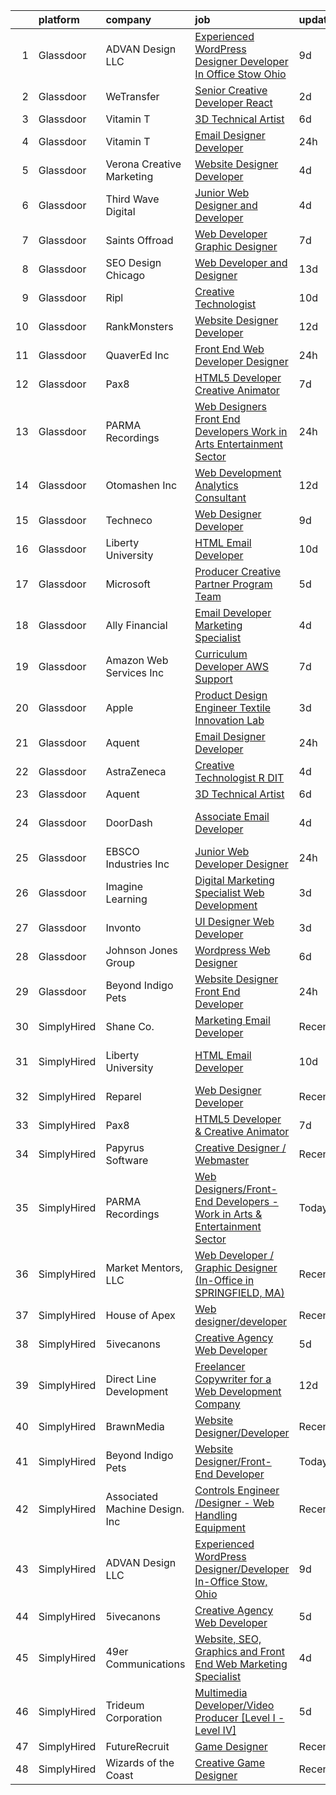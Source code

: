 

|    | platform    | company                        | job                                                                                                                                                                                                                                                                                                                                                                                                                                                                                                                                                                                                                                                                                                                                                                                                                                                                                                                                                                                                                                                                                                                                                                                                                                                                                                                                                                                  | update_time   | location                  |
|---:|:------------|:-------------------------------|:-------------------------------------------------------------------------------------------------------------------------------------------------------------------------------------------------------------------------------------------------------------------------------------------------------------------------------------------------------------------------------------------------------------------------------------------------------------------------------------------------------------------------------------------------------------------------------------------------------------------------------------------------------------------------------------------------------------------------------------------------------------------------------------------------------------------------------------------------------------------------------------------------------------------------------------------------------------------------------------------------------------------------------------------------------------------------------------------------------------------------------------------------------------------------------------------------------------------------------------------------------------------------------------------------------------------------------------------------------------------------------------|:--------------|:--------------------------|
|  1 | Glassdoor   | ADVAN Design LLC               | [Experienced WordPress Designer Developer In Office Stow  Ohio](https://www.glassdoor.com/partner/jobListing.htm?pos=102&ao=1110586&s=58&guid=0000018160f7a7c6b13a02bc88e65a73&src=GD_JOB_AD&t=SR&vt=w&ea=1&cs=1_7a7377b2&cb=1655189252376&jobListingId=1007917643696&cpc=2BDE7E11BD1C9BDE&jrtk=3-0-1g5gff9vfjijg801-1g5gff9vur04m800-5ff23c5acf5c8d17--6NYlbfkN0D55hMz5WA8YX_dLayiPM-06ubVX86EvwRRl9IlyL2IOxUk6jvVi89EQpwJ_IRxxURGsp9L37NUwP3BB_cr5DGNmbSMs30THpfvwIpJVeBv_FyqtVXeZwvKyxs3MdHXAHPWOEjf3eO_aNgc7nNZ0Tckfv22IIh7me0jK0kDgsfbccu7SAmZy5O5qsyds6vwCr6rdXt9ZyvbABI-Eyn_6mLi1isPSrERZm-pk_4gLHEKtYyjrZRTP3tkMVRQE2uZmhxFULpbe0P7jwNTrzDl2qU7OR6t0wThOfTGzSSjclcfMk5QmGEkVex1uX8iMJnbwS0MM43Nzyj1a4ChCU7vfWTaBbjQTtobo5jvF60ANU9FBsE_vodnT9lKtVaRWMk3QVKRcDW0UtIwJl0w9af1EnnhZNB3mRB0XwLz0pmLUndd9fzqeEfCkPPXp7jxZEaRIBBJoE4QwMVSNlncFVT7mGAi6UEtpv0GAn1o-NnENVPQOrA1gnjln3Fw92gpa-V4tmVdgA5QlWuzfvOlyv3Wkme6gjZh4YQDQIqJnGFUsjSw5shzS51JpAUx)                                                                                                                                                                                                                                                                                                                                                                                                                             | 9d            | Stow, OH                  |
|  2 | Glassdoor   | WeTransfer                     | [Senior Creative Developer   React](https://www.glassdoor.com/partner/jobListing.htm?pos=122&ao=1136043&s=58&guid=0000018160f7a7c6b13a02bc88e65a73&src=GD_JOB_AD&t=SR&vt=w&cs=1_1757423c&cb=1655189252379&jobListingId=1007932996123&jrtk=3-0-1g5gff9vfjijg801-1g5gff9vur04m800-dfe1bee0c074c5cb-)                                                                                                                                                                                                                                                                                                                                                                                                                                                                                                                                                                                                                                                                                                                                                                                                                                                                                                                                                                                                                                                                                   | 2d            | New York, NY              |
|  3 | Glassdoor   | Vitamin T                      | [3D Technical Artist](https://www.glassdoor.com/partner/jobListing.htm?pos=114&ao=1110586&s=58&guid=0000018160f7a7c6b13a02bc88e65a73&src=GD_JOB_AD&t=SR&vt=w&cs=1_42d62734&cb=1655189252378&jobListingId=1007924250804&cpc=A65DF3A704A48F9B&jrtk=3-0-1g5gff9vfjijg801-1g5gff9vur04m800-b676246afe9ffab5--6NYlbfkN0DMrcEu7yrtATojKJA7cEzGQ3FdRGWLh0CZQInL4ECGI6k5tN82kdM0OKoro5eXmjqrlAnDtckO5oeRnp0WuwL4LRISKzB96TROHOn88Gkm_ZjVTDxR6yvKi-wTEpxbYoH4Q9Epgd_JwKUcv74onN9sPbFCnxTAPOYzeQVeoWsKFMugOlcl2dXo9jGfxXX1PyJGLWf3BHZMmaibsHIRzDzYVgy4f1A3gJHIwG31P0eeQzIFiWM_HmJEXNyDvw7SywEJsV7WlLsBkXQrtUaLeq_nezEX1DkQ-Luo1AsE5Tgx1Thb4K0-UpCaynw76jjDJ6up41AQGpXSeKNeNxpscdFZ7d0YQnAxlbEPfrOZH0A8reYxtQBfuBzfILQ5YW38ruLuo-4Zi6GgLM1ATYCy3tt9ljhF7eVnooyUcL7b1v4YggC8B_A6e7BctA4rGp6_JShIf5hRIEZJvkdEfjNoYB2AFh0AVS_olvM%3D)                                                                                                                                                                                                                                                                                                                                                                                                                                                                                                                                                              | 6d            | Remote                    |
|  4 | Glassdoor   | Vitamin T                      | [Email Designer   Developer](https://www.glassdoor.com/partner/jobListing.htm?pos=117&ao=1110586&s=58&guid=0000018160f7a7c6b13a02bc88e65a73&src=GD_JOB_AD&t=SR&vt=w&cs=1_b84f2727&cb=1655189252378&jobListingId=1007936148116&cpc=9908D8D4413DBB8A&jrtk=3-0-1g5gff9vfjijg801-1g5gff9vur04m800-5a328d8f1e158d91--6NYlbfkN0DMrcEu7yrtATojKJA7cEzGQ3FdRGWLh0CZQInL4ECGI6k5tN82kdM0cJmh4vC7Ggh5lKGabrJlTlqfQgBZ6Uu6KKE4hG2Ywy-_Zyar3SKWT-EkuZb_TBS9CBFME91dO6HK4mV2A0hxH8mmYjYDRx-XXfRAQPVa0wNsNvrIrSZXuH3SgnaTs4F9yn_jMI7W2IbzI6EW4fPYyTpS-tRHaLy8qLRl8u2khmmQeXnU7FJhlCM98-zkL8hj1CBvdsjmVqk7CrGKtxSCAZOOs4e9wBiOGkTKJIQJgmB4SJcG5H3mOMosHxVVICFJwelqVMn61i__920e4VPSN8RDJU4lrUbZMHscONuIZg0jGzcI1nuZ8TM0lmbp-uvEaO0662-XNONHtQwLVrolTl6667m52PrnLsx6wcH4qBDwSlBDz7zn8Py-RIqP3aJRJeQYAcmpeFnyH8un8iuAgb-Nehs0GvVS)                                                                                                                                                                                                                                                                                                                                                                                                                                                                                                                                                                     | 24h           | Richmond Hill, NY         |
|  5 | Glassdoor   | Verona Creative Marketing      | [Website Designer Developer](https://www.glassdoor.com/partner/jobListing.htm?pos=123&ao=1136043&s=58&guid=0000018160f7a7c6b13a02bc88e65a73&src=GD_JOB_AD&t=SR&vt=w&ea=1&cs=1_26d97b22&cb=1655189252379&jobListingId=1007929630622&jrtk=3-0-1g5gff9vfjijg801-1g5gff9vur04m800-7627670389c97643-)                                                                                                                                                                                                                                                                                                                                                                                                                                                                                                                                                                                                                                                                                                                                                                                                                                                                                                                                                                                                                                                                                     | 4d            | Remote                    |
|  6 | Glassdoor   | Third Wave Digital             | [Junior Web Designer and Developer](https://www.glassdoor.com/partner/jobListing.htm?pos=119&ao=1136043&s=58&guid=0000018160f7a7c6b13a02bc88e65a73&src=GD_JOB_AD&t=SR&vt=w&cs=1_dcd34e03&cb=1655189252378&jobListingId=1007930419471&jrtk=3-0-1g5gff9vfjijg801-1g5gff9vur04m800-c8a9a5f532d509ba-)                                                                                                                                                                                                                                                                                                                                                                                                                                                                                                                                                                                                                                                                                                                                                                                                                                                                                                                                                                                                                                                                                   | 4d            | Macon, GA                 |
|  7 | Glassdoor   | Saints Offroad                 | [Web Developer Graphic Designer](https://www.glassdoor.com/partner/jobListing.htm?pos=107&ao=1110586&s=58&guid=0000018160f7a7c6b13a02bc88e65a73&src=GD_JOB_AD&t=SR&vt=w&ea=1&cs=1_facab780&cb=1655189252377&jobListingId=1007921596240&cpc=BC94DADD91C18169&jrtk=3-0-1g5gff9vfjijg801-1g5gff9vur04m800-a9362e90bfd08618--6NYlbfkN0D4nuovUOU2dPryPr7-xanE7ZFWASvaSyNm3BqXIbrO0rpDsXgNTBKZrqn3k_yg8wD1nIKStaLf25xej0NSnVYxUFBNuDOJm41IUixLvY4z1wMRGBz5tMhfduU8J63ITegGk4S_TCv2MEhLLnPQZ_uNv1So24vR5aH5fpKXRleMXLPjw-G3Jt6j8uO_ba0BlynL7VgI6b-zpf5qr5vqy8axrJ3ptzQpJxaauacwiDqCo8exq-sbCIaDh2hzFxfQ5ux4DBtwtG9-bOJINccEeQFpwJ0GtW2Jy4tAdurCdVFF-rGPF_pAqAPnMoMLIOU8CAv0ogLBEKFCDkL2fORA3BCl-XVy81ZzOI97DLaRjdaE1gWq_xF_j__eiadYkGYxw1vtNbNMdUVZIzWPMKHjqJ0AsNAV_0RTzqy8JUMf0LmGDJFgNk9wQ6b0cCULldITveUN1c9rY_y0Sygv4NSfQo_biBn2jGPEfQMzk5vaQiQnM_OkAiIXrpuR4lAGBosQnWKvVXZVL_gZTjM7RcqplCSa)                                                                                                                                                                                                                                                                                                                                                                                                                                                                                            | 7d            | Glendora, CA              |
|  8 | Glassdoor   | SEO Design Chicago             | [Web Developer and Designer](https://www.glassdoor.com/partner/jobListing.htm?pos=126&ao=1136043&s=58&guid=0000018160f7a7c6b13a02bc88e65a73&src=GD_JOB_AD&t=SR&vt=w&ea=1&cs=1_f49bd4c5&cb=1655189252379&jobListingId=1007905745551&jrtk=3-0-1g5gff9vfjijg801-1g5gff9vur04m800-edb5c12235ecbca6-)                                                                                                                                                                                                                                                                                                                                                                                                                                                                                                                                                                                                                                                                                                                                                                                                                                                                                                                                                                                                                                                                                     | 13d           | Remote                    |
|  9 | Glassdoor   | Ripl                           | [Creative Technologist](https://www.glassdoor.com/partner/jobListing.htm?pos=103&ao=1110586&s=58&guid=0000018160f7a7c6b13a02bc88e65a73&src=GD_JOB_AD&t=SR&vt=w&ea=1&cs=1_e5bd7f64&cb=1655189252376&jobListingId=1007916173793&cpc=678FF63AF7ACCB7E&jrtk=3-0-1g5gff9vfjijg801-1g5gff9vur04m800-43143f6d6c75be44--6NYlbfkN0C1hbfb0kNfjEz9wPHc97tRjY8tE8O6gicCPMDAwXENoGf_20ZGcoJyBqdNZAfAga3Soipd2Yx2tgiOLh78JiaK5aSuD5MPK6pJpBHjP6Q_uGYKvm3hKeDvUry0qkOUlJX8x7Y1EMKgnaQ3wrywLLYDhTaDh4T_Y11RX5IiSVsHO119b_HKmS3vvB3wNAQvLUcQwMnj97eEGBbrNrB99BjsYIX3S53Ez14pZXcioZwf3vwdX5dZtfqcXlXZqZI_uYyp-MjWqaK8qnY9nxCHigzp7ISpsihzeifKjT-ThgsjnH84hZTUly36XX0G7bivuNxIMNf1MuQdYZNC9HOI-BRONwf7wSGGiSDWYacjA87SUjeWHcp_IHSICVmwLU6FyFMpU8BRZqrRZOAO1OEYAWtkqOSxybdJG3CmfzHaph4-iyvW-ynetsnNqGK4UMgK-7TDotax9W5CeLdXDuIB7l0QXvZgQ0Qkn45K-0qAuBqK4w5OeZKRhvfrM3pYZlsjW2je-ZjkF12uTQ%3D%3D)                                                                                                                                                                                                                                                                                                                                                                                                                                                                                                         | 10d           | Snohomish, WA             |
| 10 | Glassdoor   | RankMonsters                   | [Website Designer Developer](https://www.glassdoor.com/partner/jobListing.htm?pos=124&ao=1136043&s=58&guid=0000018160f7a7c6b13a02bc88e65a73&src=GD_JOB_AD&t=SR&vt=w&ea=1&cs=1_03ccfea3&cb=1655189252379&jobListingId=1007910337383&jrtk=3-0-1g5gff9vfjijg801-1g5gff9vur04m800-674257233b906c81-)                                                                                                                                                                                                                                                                                                                                                                                                                                                                                                                                                                                                                                                                                                                                                                                                                                                                                                                                                                                                                                                                                     | 12d           | Oklahoma City, OK         |
| 11 | Glassdoor   | QuaverEd  Inc                  | [Front End Web Developer Designer](https://www.glassdoor.com/partner/jobListing.htm?pos=101&ao=1110586&s=58&guid=0000018160f7a7c6b13a02bc88e65a73&src=GD_JOB_AD&t=SR&vt=w&ea=1&cs=1_b153cf33&cb=1655189252376&jobListingId=1007936252108&cpc=0EF3FADC52EC4A72&jrtk=3-0-1g5gff9vfjijg801-1g5gff9vur04m800-bb1f9902c558ed78--6NYlbfkN0AtlW_omU2Xx3W-19HQ_drmTKCWebiHnmA5lS5PDL5G8ZkX8NO2bnXzrIEjws-3SAO1KWXH3BpdhpX083viPqEx0phXZ4hwIqErzoT-ah9_vcXqsaSSNPWomIuJGZW-MwLjEUGu3s5lP27ide6b_6Pl7soJKxhakzR3r5RJjUFGIHxGx7QyI-0sUNWoNTRhOoyG2y1jzkIvAn0FlsE5x-cMhFeu_izwlmDuKbYQmmPhTsXxgYP3XHC2zhuG7JABoWUBhSdmWXsaIIEeXUVqXmgGpsNrQnu8HSTYiOYlPGNS4p86SeVdqK8ncga09NyD5YdGNv-hCsvjbunUi4Ea7b--E12VGsk00AFhrk_8cWRsoHgtrrm1zEwbkCuVqXHgPBhpFWjlzmG-IL_GVXJYVEW7Ayotc9kQ6yWiDL4wiUnIclgnRtdDU58G0sBxGjJqS5uhHYvjLoluJAaZnBzc79v7oGdTHG-F1lEuuV2WFl6ONku43vN7DEs9XC891WzzbD3eGJnEy5eo1w%3D%3D)                                                                                                                                                                                                                                                                                                                                                                                                                                                                                              | 24h           | Nashville, TN             |
| 12 | Glassdoor   | Pax8                           | [HTML5 Developer   Creative Animator](https://www.glassdoor.com/partner/jobListing.htm?pos=120&ao=1136043&s=58&guid=0000018160f7a7c6b13a02bc88e65a73&src=GD_JOB_AD&t=SR&vt=w&ea=1&cs=1_fca28965&cb=1655189252379&jobListingId=1007921790278&jrtk=3-0-1g5gff9vfjijg801-1g5gff9vur04m800-94e32ab3bd5f2716-)                                                                                                                                                                                                                                                                                                                                                                                                                                                                                                                                                                                                                                                                                                                                                                                                                                                                                                                                                                                                                                                                            | 7d            | Denver, CO                |
| 13 | Glassdoor   | PARMA Recordings               | [Web Designers Front End Developers   Work in Arts   Entertainment Sector](https://www.glassdoor.com/partner/jobListing.htm?pos=121&ao=1136043&s=58&guid=0000018160f7a7c6b13a02bc88e65a73&src=GD_JOB_AD&t=SR&vt=w&ea=1&cs=1_d09ab926&cb=1655189252379&jobListingId=1007936127371&jrtk=3-0-1g5gff9vfjijg801-1g5gff9vur04m800-e9a97b03e154af19-)                                                                                                                                                                                                                                                                                                                                                                                                                                                                                                                                                                                                                                                                                                                                                                                                                                                                                                                                                                                                                                       | 24h           | Remote                    |
| 14 | Glassdoor   | Otomashen Inc                  | [Web Development   Analytics Consultant](https://www.glassdoor.com/partner/jobListing.htm?pos=116&ao=1110586&s=58&guid=0000018160f7a7c6b13a02bc88e65a73&src=GD_JOB_AD&t=SR&vt=w&ea=1&cs=1_2bcaa991&cb=1655189252378&jobListingId=1007910044357&cpc=FAE5E775D180B2FB&jrtk=3-0-1g5gff9vfjijg801-1g5gff9vur04m800-7f9d6fba4d1984c1--6NYlbfkN0DTvtoqktU-aaZHXeGwDg0D5Yy7XbOWxpdcnJgUddNWsDjBWY6ZI834NPhZpr91kLa3xmeoAv2VDAkr4EsHgtAhMA5CwwH4IdeO5pgFdE-c4H5WcIXlUVpA5mYf8iEbNQkIHiWMr2KDg4vuVh8UkHwhXPyBDYqg_UDw3plJFNF8tkSXGwQG_j7x063Y7VKW2_aYUPrT-mBqzrClpNdc2akzjGPn6O38fR_tI43Uqz8au_ag4NIr9lXi93Ek4znssaplvGmGKRoq78ehVPZykRWUA5T2oXoMf7et-IBW5KC_RJ9CzcV9D12Gjszj8RZZmVLIbriqcWLp3cSx0U1DUXYmoHTm0EFSk3R8MxNzpy-WT1kxhX_g0-mZ7B-EnelffUTqTiCPXERd7T7VkttY-60EU5fFHjA08-Xa56swGCmesf84Ve39o0lYW87N5ggTw75tRr9cfVK-za0Z-29bhjmc064YUGKSCVI30kPDEhzyBaKl1syJpiHJRqfErQ3fIeB5JB8lqv0qk7Hla2S6ATwhBdRLSopBI3A%3D)                                                                                                                                                                                                                                                                                                                                                                                                                                                                      | 12d           | Zanesville, OH            |
| 15 | Glassdoor   | Techneco                       | [Web Designer Developer](https://www.glassdoor.com/partner/jobListing.htm?pos=125&ao=1136043&s=58&guid=0000018160f7a7c6b13a02bc88e65a73&src=GD_JOB_AD&t=SR&vt=w&ea=1&cs=1_e2fa9ee2&cb=1655189252379&jobListingId=1007917975416&jrtk=3-0-1g5gff9vfjijg801-1g5gff9vur04m800-5066b3ab79b21723-)                                                                                                                                                                                                                                                                                                                                                                                                                                                                                                                                                                                                                                                                                                                                                                                                                                                                                                                                                                                                                                                                                         | 9d            | Remote                    |
| 16 | Glassdoor   | Liberty University             | [HTML Email Developer](https://www.glassdoor.com/partner/jobListing.htm?pos=108&ao=1110586&s=58&guid=0000018160f7a7c6b13a02bc88e65a73&src=GD_JOB_AD&t=SR&vt=w&ea=1&cs=1_c764c96a&cb=1655189252377&jobListingId=1007915758186&cpc=8795CF9063CD573D&jrtk=3-0-1g5gff9vfjijg801-1g5gff9vur04m800-8008f5f408073523--6NYlbfkN0DJj_xBnMkxta0JkMhp2zrLnOUztiQYfsFoMajxVnxJH1F0cTi7s2M4ahEdLdWFO-BqmRaLUpbwRIZ7IJNE5Jhy2Q0vZVUdHycJeJyACt3qfLEXBtyRyPrgrnr3HxdQLYX3EwJ4XPiDxoSfjsS-rituzWuBLTDBkYgFntRSehJ6_bQZ9iUcKZ1AGEA1ZSy-_-Rj7VD5qaN_kjorHGwjlfZEZqZEjH6FK-cj6SBq6GoK7KDKhOE8KCKbBxM_C3us05_YfZ8nTUsWCzzC6fUTy7fW0OSiTDg5knv-j8E2pNKsPa8n9j5IrqUXZGAqHpK0bVSuUiHyDmQQM7aiv2YTRDV-9mN64RD0N-1PGv6EwnV617w9MDcIGWFu_aN4k0455MQJJonRlLJyrASbaZFgEdBlRWnh0WEYYWOdFHGaoWX1KEFeXpuozCxC1EffkD06VJy11jnAArM-QMM8R4bfv6MAvOINJZKd8ybDQzClsDROTKo_DLROwMJG)                                                                                                                                                                                                                                                                                                                                                                                                                                                                                                                                      | 10d           | Remote                    |
| 17 | Glassdoor   | Microsoft                      | [Producer   Creative Partner Program Team](https://www.glassdoor.com/partner/jobListing.htm?pos=118&ao=1136043&s=58&guid=0000018160f7a7c6b13a02bc88e65a73&src=GD_JOB_AD&t=SR&vt=w&cs=1_2c53223b&cb=1655189252378&jobListingId=1007926717850&jrtk=3-0-1g5gff9vfjijg801-1g5gff9vur04m800-8a8a2c497df37388-)                                                                                                                                                                                                                                                                                                                                                                                                                                                                                                                                                                                                                                                                                                                                                                                                                                                                                                                                                                                                                                                                            | 5d            | Redmond, WA               |
| 18 | Glassdoor   | Ally Financial                 | [Email Developer   Marketing Specialist](https://www.glassdoor.com/partner/jobListing.htm?pos=111&ao=1110586&s=58&guid=0000018160f7a7c6b13a02bc88e65a73&src=GD_JOB_AD&t=SR&vt=w&cs=1_74a653ad&cb=1655189252377&jobListingId=1007929446076&cpc=8795CF9063CD573D&jrtk=3-0-1g5gff9vfjijg801-1g5gff9vur04m800-29820346dd997931--6NYlbfkN0DJ5QQ_XkAtnGD7OtNJBPWnMWX0-0yeBIg3SyIy7sPtwbzsSHHn3ObDFBkKUa5OGl_rH17HhYgR9Gptulm-ttQ5sWWID-KAK-5q9F0uxR2glVSB77nx2jM23swHH61G1nm1erLSUAyn4dD4pmVk9I6K6UeY16j-lLwl7P5jpn3Rk5wTg6fBl9PHjwc1YEgB6n_CY1ty8aeYvCir-yBbU3zltgU0L_4sr9kkyMywixYfH6KFxn0rT85VFjhcGbaaXiDI_sVOOWWztVsHdKxY88TAn7bhAT5OIEUsd2ijNjFFPFD7gIBP5A7-2wJ40OWjxwxmZKlJ8mM6XoBypy0OuzVcRJpsZEA6ppAlT5Ft8LCMUna7hLuMocxT6t6XNkXgM9tUOaBZ-zhczPk1AJ8r_HFQ0qu0QjkPOKnV4BMOnfkdh_k8Rsse5pm7PeeLvlhsgHjubs3qTO8Kl9yhbkqdAU5KEKglrqY8ycsmSD1vqDivjDOE-HIkM9Da7xlpLeiAEqI%3D)                                                                                                                                                                                                                                                                                                                                                                                                                                                                                                           | 4d            | Charlotte, NC             |
| 19 | Glassdoor   | Amazon Web Services  Inc       | [Curriculum Developer  AWS Support](https://www.glassdoor.com/partner/jobListing.htm?pos=128&ao=1136043&s=58&guid=0000018160f7a7c6b13a02bc88e65a73&src=GD_JOB_AD&t=SR&vt=w&cs=1_36674b3e&cb=1655189252379&jobListingId=1007920772166&jrtk=3-0-1g5gff9vfjijg801-1g5gff9vur04m800-3262a55aecb4d11c-)                                                                                                                                                                                                                                                                                                                                                                                                                                                                                                                                                                                                                                                                                                                                                                                                                                                                                                                                                                                                                                                                                   | 7d            | Remote                    |
| 20 | Glassdoor   | Apple                          | [Product Design Engineer   Textile Innovation Lab](https://www.glassdoor.com/partner/jobListing.htm?pos=109&ao=1110586&s=58&guid=0000018160f7a7c6b13a02bc88e65a73&src=GD_JOB_AD&t=SR&vt=w&cs=1_dd12402a&cb=1655189252377&jobListingId=1007931670247&cpc=654405A9B1E0A9F5&jrtk=3-0-1g5gff9vfjijg801-1g5gff9vur04m800-7f54527898c0631d--6NYlbfkN0BvKrLyj5gPmtZO9T8euul8TCxuuKNOtzRJOomxnwSEodTz2Bc-sPZlO_uSwsktAejFzUHZGEd2y-OFpj6wEZJuKdq0I7iscQ4qFRdEKDov5mSAwhKcdXbW12sl5zoVUYmmNpF9x7NuLSETCOtvKP7qP36ZM_OSm0zTWXYDmEp2Zc6CiY76WWAnJzFkh41_aaaFhp4WJ1ajZSGcNZWr7PqQ0H0xE_HkngBy24pDd3pE-rz8z9uSU-2xm9pmAhkVyLoIhRDQSQUw0qOjYPGl_rbk97ljtMZo0VTDNirRVKRrmA82pMH2-y5Cy17d0g0TXC-hbS9YZEMFh7zf7QDUUuixW4NdDbDPOCSa0ArxlY3CU3_xbExefsUqYd3RFiFd77ych9r29Dema3ngBu87Q63EfrvrN1okU3HLSwUTFu0N_Ik1VHIU6hTno6r0hUbOwb7ZHA1OM66L-b97J33iAoF3gAs1nyqxnL4D_1UsozNGhVH7TT5UWT0pPIbv2m4I-ap5slaxV53UGbAo9AaKoXMovx7CWYoX0wYR9uemJ7YhsM55UqKoFpnufzqyjKEpmeSbvrMuZ1jdLvpIcjNhjkaWQGWT2dqhG6uEcCU-CEqmcHJHAjamfzBsVQqtlt61BiDsrsyNoFWjUf37M3CRukLJAo6aaZji5u0DCBMr78aOLzF3SOSwbZERb15e56snZ1fX4fbU8vDwFrM2jGDhlX5jC7m_6D7OCoCAfJdpenW_bPtOrgIituMWWO2hh-o_rJjDFUJcTVT58QriEFcG9SV8YH2LrTIOnXcE1ZXgchi8c3NyXVFi9jpuR7HU7pzaKTaEYqG3WBmSpcE-OlKOiMu-KeFRxo2khCabMb2f2eEgwo5O7FdbmAoK5yHEcfgHXxA57gUOlP4FTQkO_IlfwZiiz-VR9zxJFaw-jXWru_leP3O038EH1tHo7M-4uGuxp0_T88bFyVRSqgwkmXC_QpHU1PODUPJDao8%3D) | 3d            | Cupertino, CA             |
| 21 | Glassdoor   | Aquent                         | [Email Designer   Developer](https://www.glassdoor.com/partner/jobListing.htm?pos=113&ao=1110586&s=58&guid=0000018160f7a7c6b13a02bc88e65a73&src=GD_JOB_AD&t=SR&vt=w&cs=1_76b54fb1&cb=1655189252378&jobListingId=1007936255354&cpc=3DB599BF2F4828F0&jrtk=3-0-1g5gff9vfjijg801-1g5gff9vur04m800-4fbcf4d2f213737f--6NYlbfkN0DMrcEu7yrtATojKJA7cEzGQ3FdRGWLh0CZQInL4ECGI9gD0Wolx9R2v-Aex0-GK07INm5qc-78OQ-7WyVz0cz9n_wJfek6MW0aS1HXS1LX9sXbCtpcryzAJk088oXNWQKd_RrpNfoQNGg9hRO1DzYsfsTu8VjKT_LVkyyrmUnvBmWf-rVcD_oXlO6nxLxoqndF7NRgjOgz11xr6dlfStt7hvYUSVTdBGyqbpeGRelIFfukQ8qXI2kfYCen_CQ9F8eEXcbowiaUDcgkAqLlz09JMBpm7oG9weEWv77SODQLIOuLnJwxll9dWa9Y-wgt9mH-37jT_-i6W4SEMwZtZ1qh-iAtObfOqiRtQG3otrAteFQlgzq7lrepAXruX2Rea82aurCe44MCn5TV2Fpe83PJ8UC5xopu57ZG7OEnF8dhk2VEDvW-nDSrS7FTzEzw4ZlDPAy2FbDbRw%3D%3D)                                                                                                                                                                                                                                                                                                                                                                                                                                                                                                                                                                         | 24h           | Richmond Hill, NY         |
| 22 | Glassdoor   | AstraZeneca                    | [Creative Technologist   R DIT](https://www.glassdoor.com/partner/jobListing.htm?pos=130&ao=1136043&s=58&guid=0000018160f7a7c6b13a02bc88e65a73&src=GD_JOB_AD&t=SR&vt=w&cs=1_7c2a0274&cb=1655189252379&jobListingId=1007929398363&jrtk=3-0-1g5gff9vfjijg801-1g5gff9vur04m800-007830c63e281b04-)                                                                                                                                                                                                                                                                                                                                                                                                                                                                                                                                                                                                                                                                                                                                                                                                                                                                                                                                                                                                                                                                                       | 4d            | Gaithersburg, MD          |
| 23 | Glassdoor   | Aquent                         | [3D Technical Artist](https://www.glassdoor.com/partner/jobListing.htm?pos=115&ao=1110586&s=58&guid=0000018160f7a7c6b13a02bc88e65a73&src=GD_JOB_AD&t=SR&vt=w&cs=1_308e0235&cb=1655189252378&jobListingId=1007923719283&cpc=32EE424DE2B657EB&jrtk=3-0-1g5gff9vfjijg801-1g5gff9vur04m800-543a1d89cc196ac1--6NYlbfkN0DMrcEu7yrtATojKJA7cEzGQ3FdRGWLh0CZQInL4ECGI9gD0Wolx9R2EDT7B77c2cRZWsv8m3llZu--9Lw114O_skrLyF_I6SgxSxzYeplcDPXGdHein_SZiLSSfcxNX90WARoK4PLXqXq75b43CDnftlS_FE9aV2wRJHGfXTKNI5k65TQC2oQKPr0JKLXjtlox6J9Cep9BfBdnijur3tBcQVKtgSvYwTMKicsDSvGec_01WHz6cHYeoge-F5gpeZWCCZqpVZf0u_MjN_twClcs2YX4f8qQCbE5Aq504egVyjXE1RgJQxSFC-J-A68xz__B3q8lV6ZGrH5wf5Z4bmdbEjfe4LnDoN5nPjo30u1rPgwcAGoURpGzQcrZTp5goJfqxILqOHa-WdYvET_gUaTZA20nS_2f7IQ-kni9yfq5lPz2i9L3WCDRZfsdjcFuIKFxA5sh9mtt_g%3D%3D)                                                                                                                                                                                                                                                                                                                                                                                                                                                                                                                                                                                | 6d            | Remote                    |
| 24 | Glassdoor   | DoorDash                       | [Associate Email Developer](https://www.glassdoor.com/partner/jobListing.htm?pos=112&ao=1110586&s=58&guid=0000018160f7a7c6b13a02bc88e65a73&src=GD_JOB_AD&t=SR&vt=w&cs=1_4db3f1d3&cb=1655189252378&jobListingId=1007929770441&cpc=AC285F3A3ECA6BB0&jrtk=3-0-1g5gff9vfjijg801-1g5gff9vur04m800-69b684eadc4fd79d--6NYlbfkN0AW5-xsU-vMWeSLIbut59GbFrk8yjVb2oiwG7C4MAW4pNkHNTQQ0vMWYSrjnhRVLJrDRVEoa3WUvsjqrPDSkFiFTMv4QsvLFf_gbAEUeJrZmN1vw0WuV_4mZqXQZYhNVy_EPOqK_-82igjA5ID9tyahejHba6y2zRr4U__vl2YVylFGwhTEo9a5A2sDc4nUQ1EQsWK-I5Trx5e3k8Se3T78Bj55XipqTTMvvQ4Awg5yVOhtiPoJIpGASVbugxLZ6X3Kh8RfGW3GB85Qo-KLp45_-GWoIJ9K-RKP8VwFMSOgA50UD2f3KqvgeS_iI53bbgZw1OnWBk0WDZbE5VMtNJBAlgyU2IT3IbRLRgwBxjlVu6QK85bm2YCESuklMqGEqzZlqocxeStMtqw24KMMYF0Pb2xN-LNWLWh2dxo7T5z6eYvWYixTAOyztLNPKJmGIQoCXnz8HMWo1B3-Z5i_Ok203wCGmGITW3q0oFKFIarKgqPAhg11EnUKV4lfakFKo4v5oee67KRuQa43QXms3W-qr_NKUsFzYNz5j-U1P-Wa9Ih1rHMCXks50zskNevk-MrSG1KlescjwF-2-hvexE3utvBAPyH1okEz0TUcViHe6JPg8E0P_VIg6DFeyhiU8aBlGZEppF2TbHgqN0bpWnS6Ng77rEDW4p0nWXQQHffyYZ0ocJLHeqZPU_Sc7gymMFARfdebhqgcRTKlzXaltUoc5pFJxY36I71BLoBl5-p_x1ocIjbk4OF6DhWjGqD6VMh7vA8KGjoPqcM4cmTquktGK3nI7S67wsUMM9wXla0uqgncPlK0twrEGCm_ZILtPgnZjI2kWYOtP-7SCTGVsJ75yTTxc23X5iO3-8B-Iqms7QNoS5b9X1LBwgLnxvwGw5I4f94IiCm3fpvOaaAo6ygB4XuBmn31EuE%3D)                                                                                        | 4d            | San Francisco, CA         |
| 25 | Glassdoor   | EBSCO Industries Inc           | [Junior Web Developer   Designer](https://www.glassdoor.com/partner/jobListing.htm?pos=127&ao=1136043&s=58&guid=0000018160f7a7c6b13a02bc88e65a73&src=GD_JOB_AD&t=SR&vt=w&cs=1_2cc71692&cb=1655189252379&jobListingId=1007936780041&jrtk=3-0-1g5gff9vfjijg801-1g5gff9vur04m800-0ca120802a8d961a-)                                                                                                                                                                                                                                                                                                                                                                                                                                                                                                                                                                                                                                                                                                                                                                                                                                                                                                                                                                                                                                                                                     | 24h           | Gurnee, IL                |
| 26 | Glassdoor   | Imagine Learning               | [Digital Marketing Specialist  Web Development](https://www.glassdoor.com/partner/jobListing.htm?pos=110&ao=1110586&s=58&guid=0000018160f7a7c6b13a02bc88e65a73&src=GD_JOB_AD&t=SR&vt=w&cs=1_e5837410&cb=1655189252377&jobListingId=1007931272799&cpc=5EFBB0462F9C6B7A&jrtk=3-0-1g5gff9vfjijg801-1g5gff9vur04m800-556f8daf571cfd63--6NYlbfkN0Bchr_UY39KtSsAjKsJo0AokNYr_kAedn9WnI5WlzggsWoiuHUuXttG307SJs2tRnVcJiUEVpxsyN-5xtCMRRM0-cSkA-c3c6DpuEt4p_TICbOdV-jR1800dOgULaxGGFwAmKSl9QmrpTBVVQY9p82cBFH0LjjuONKBSsz26FI-pmbi88PCJgY3_PX-mFGvanTYnqUvi-Ly8nWQ11elITJJisYLrcw1fDG9awSye1mC4oExfkO74H5Sx-7EI-HP3Cip7mFA2ofR-19gD_S7o05KFFIMBgzs9MMz7D-6UojxiBXq7nrQeSlkHZBaPKV9OdH0SG65LT4asTlRJw8ZzId5mr4FeHc6JJspJysiq1zmzisZ9qSDWAy12BS0-2upN_EDK-cTwYyqMUHMtj_5varhO-r9F0fNKcXM6rjXeXOu-PnAux7JalKYy50cFZKJ2v9p-ZW9khvDttWUtHrPe-gTC0hvl7Kd9m9dXmVPcoIH4QbgiK0gaJIl9H62uuV9r5-Q21TYUW1UAEO5WdoU_CRDtZRc-oN8zZUftMwQvZU2V9Czi62Mt8HeIPV5LrtmOYo%3D)                                                                                                                                                                                                                                                                                                                                                                                                                                    | 3d            | Scottsdale, AZ            |
| 27 | Glassdoor   | Invonto                        | [UI Designer   Web Developer](https://www.glassdoor.com/partner/jobListing.htm?pos=129&ao=1136043&s=58&guid=0000018160f7a7c6b13a02bc88e65a73&src=GD_JOB_AD&t=SR&vt=w&cs=1_5eb97054&cb=1655189252379&jobListingId=1007931713009&jrtk=3-0-1g5gff9vfjijg801-1g5gff9vur04m800-9a9eaf1354560529-)                                                                                                                                                                                                                                                                                                                                                                                                                                                                                                                                                                                                                                                                                                                                                                                                                                                                                                                                                                                                                                                                                         | 3d            | Bridgewater, NJ           |
| 28 | Glassdoor   | Johnson Jones Group            | [Wordpress Web Designer](https://www.glassdoor.com/partner/jobListing.htm?pos=106&ao=1110586&s=58&guid=0000018160f7a7c6b13a02bc88e65a73&src=GD_JOB_AD&t=SR&vt=w&ea=1&cs=1_0feca510&cb=1655189252377&jobListingId=1007923885655&cpc=786328B4A40DC555&jrtk=3-0-1g5gff9vfjijg801-1g5gff9vur04m800-74ba3f37502d1dbb--6NYlbfkN0Dx3r3E47sSe5bB3PIy1uzBZvlB7xy2NhfhZMlxQTsxrNljbzALwoFldUCyCuDSvqXCGSeZ7IEcFWof6XjyK2eSpFpspLCttfr3Xzf8ykKfXQHoqXX1uL6HpxvGsWJF3cS5YASzPfCFptHPQ6Ki_TCbrU8fuidbchJp45VDgGwt1Lj50G2obyXvFUOYENJh1Bk1GRnHPjnPhh0ujr--WiumQXX9Zhhv6kvfHDPuOq_ntFwBxBNg0HVxa-Y4pkxzkZtToC2JunQs_uPThHMLYDHk_Q7aUezl7b5sLo1-Nh8rjaXFl57Hl0tvvyBXjbYzjtC4sNu8rBNhduZniwb56yjtK1ZWgcIB__nKZCtkMKN-hiB8uBJGKh90_kL1vkH-b03HAySosQuG1PNRVSlPd12VFnghL1LTiRJw5kPLN88LHd7eM2Iw01m1cTvhahY7FDjK8ziTgSmW0BgGxZUF6TPuy1R_5-kLD-60nGT3MP7swO-eKDfrlZmYGSrsVuUxWGtyPA_j_MuZrQ%3D%3D)                                                                                                                                                                                                                                                                                                                                                                                                                                                                                                        | 6d            | Remote                    |
| 29 | Glassdoor   | Beyond Indigo Pets             | [Website Designer Front End Developer](https://www.glassdoor.com/partner/jobListing.htm?pos=105&ao=1110586&s=58&guid=0000018160f7a7c6b13a02bc88e65a73&src=GD_JOB_AD&t=SR&vt=w&ea=1&cs=1_62783763&cb=1655189252377&jobListingId=1007937324954&cpc=281FE6ECBEE2538F&jrtk=3-0-1g5gff9vfjijg801-1g5gff9vur04m800-ca455ec4ca1113fb--6NYlbfkN0BzyIYrTMR_AjNKh_kvAG8N613gtHPANQ3sdLTkrtBd-5uEBpCZnEceHEPe887SWU78rUv0U1YpU7h1aTLG75M8NHGLiAVhn-YoD5Iu-kTedwVJBAm7vpBEuSHO5iQw7K0SM3T-un4uBtoiyQ-PV1awHo8cthDuewDFlMd-RWh9-7hDhl11zNbAw9HhaYYNfw9j-ACySOMdZPIWwWdleJFBj-yEEX_xV0xZTPuuWp5BIVospWHmRiBFS5wV9c79ANr_EW68pI3HOv6kPbf6BS4qR4ZTeZMRT4z3Np6k4U0akCT771udPYnVS-IXssDObaASZUUOLuESYbu7W_0m-5tSvkXn-6-2gvFhLiXwgD_IPnKfghSeQgTCrUj-YJsxfUJoq8P2jHY4BKI9VoL-SUhgHbXNEI7U9gSx_pMO_mE6n8SO-xtr2GMYryYBkkW2MKlOfpyXjmV9dyO_sHTLRjHk0m93wtKUOVI_zCnjTjAcrQJYQSvmg2rQ3xiIktZ8hPH62ySSsEPxpQ%3D%3D)                                                                                                                                                                                                                                                                                                                                                                                                                                                                                          | 24h           | Remote                    |
| 30 | SimplyHired | Shane Co.                      | [Marketing Email Developer](https://www.simplyhired.com/job/RcP4Q7OUThQQkT9kWXMiLlc_Q9zZfe9KKH3XzOuyrbocOGRY5RxBgA?q=creative+developer)                                                                                                                                                                                                                                                                                                                                                                                                                                                                                                                                                                                                                                                                                                                                                                                                                                                                                                                                                                                                                                                                                                                                                                                                                                             | Recently      | Englewood, CO             |
| 31 | SimplyHired | Liberty University             | [HTML Email Developer](https://www.simplyhired.com/job/R6gH1EVOx4wfbx43QNwgJgGuvrI1X_On-441185M5T73ZhY4Xa9KYQ?q=creative+developer)                                                                                                                                                                                                                                                                                                                                                                                                                                                                                                                                                                                                                                                                                                                                                                                                                                                                                                                                                                                                                                                                                                                                                                                                                                                  | 10d           | Lynchburg, VA +1 location |
| 32 | SimplyHired | Reparel                        | [Web Designer Developer](https://www.simplyhired.com/job/ESUD2ppMzbUKga5He3PkepKNMebPHv1e_8B_P7F7FcjEwepwXg0FOw?q=creative+developer)                                                                                                                                                                                                                                                                                                                                                                                                                                                                                                                                                                                                                                                                                                                                                                                                                                                                                                                                                                                                                                                                                                                                                                                                                                                | Recently      | United States             |
| 33 | SimplyHired | Pax8                           | [HTML5 Developer & Creative Animator](https://www.simplyhired.com/job/DcI9boA9QAGhvEhJ0nrKDcXbjJdV-Xc9RNA8XU8-WgXmrk0-CIjjnA?q=creative+developer)                                                                                                                                                                                                                                                                                                                                                                                                                                                                                                                                                                                                                                                                                                                                                                                                                                                                                                                                                                                                                                                                                                                                                                                                                                   | 7d            | Denver, CO                |
| 34 | SimplyHired | Papyrus Software               | [Creative Designer / Webmaster](https://www.simplyhired.com/job/epn4EeMXxxXbEsItJoBsygWYpPUXjML_NGzAIezAShrcXbzU548hFA?q=creative+developer)                                                                                                                                                                                                                                                                                                                                                                                                                                                                                                                                                                                                                                                                                                                                                                                                                                                                                                                                                                                                                                                                                                                                                                                                                                         | Recently      | Southlake, TX             |
| 35 | SimplyHired | PARMA Recordings               | [Web Designers/Front-End Developers - Work in Arts & Entertainment Sector](https://www.simplyhired.com/job/yYcIEQFzuSVuxRnD8veE_4Ov6vaOeaj8eE1HWlQHan8gVVVPBCq6Uw?q=creative+developer)                                                                                                                                                                                                                                                                                                                                                                                                                                                                                                                                                                                                                                                                                                                                                                                                                                                                                                                                                                                                                                                                                                                                                                                              | Today         | Remote                    |
| 36 | SimplyHired | Market Mentors, LLC            | [Web Developer / Graphic Designer (In-Office in SPRINGFIELD, MA)](https://www.simplyhired.com/job/kdDKEVojufcVMH10vEpQNtf-fbxzehti8PQJudzg7GIUfRr5_tUjIg?q=creative+developer)                                                                                                                                                                                                                                                                                                                                                                                                                                                                                                                                                                                                                                                                                                                                                                                                                                                                                                                                                                                                                                                                                                                                                                                                       | Recently      | Hartford, CT              |
| 37 | SimplyHired | House of Apex                  | [Web designer/developer](https://www.simplyhired.com/job/YJueoD5bSXOr60QHhlpMxkxCVIr8bGAKaywTp0qLcD4mgYU0ZELf7Q?q=creative+developer)                                                                                                                                                                                                                                                                                                                                                                                                                                                                                                                                                                                                                                                                                                                                                                                                                                                                                                                                                                                                                                                                                                                                                                                                                                                | Recently      | Remote                    |
| 38 | SimplyHired | 5ivecanons                     | [Creative Agency Web Developer](https://www.simplyhired.com/job/4SfcZ93v_vCxz9Cps9b77OAnhZ51mByMOXpCa5MmrAUY3v38ms99dg?q=creative+developer)                                                                                                                                                                                                                                                                                                                                                                                                                                                                                                                                                                                                                                                                                                                                                                                                                                                                                                                                                                                                                                                                                                                                                                                                                                         | 5d            | Jacksonville, FL          |
| 39 | SimplyHired | Direct Line Development        | [Freelancer Copywriter for a Web Development Company](https://www.simplyhired.com/job/yJcrmFc0K0LNL940l1cSihqGnNeIF1p2BDNbhPVc9jIccjGLnXonzw?q=creative+developer)                                                                                                                                                                                                                                                                                                                                                                                                                                                                                                                                                                                                                                                                                                                                                                                                                                                                                                                                                                                                                                                                                                                                                                                                                   | 12d           | Remote                    |
| 40 | SimplyHired | BrawnMedia                     | [Website Designer/Developer](https://www.simplyhired.com/job/78BxKl1R6BpfuVu8Kpk-1cxMOjiHDgxQMPxrbQ5J7eWU9PbYxXCHNA?q=creative+developer)                                                                                                                                                                                                                                                                                                                                                                                                                                                                                                                                                                                                                                                                                                                                                                                                                                                                                                                                                                                                                                                                                                                                                                                                                                            | Recently      | Albany, NY                |
| 41 | SimplyHired | Beyond Indigo Pets             | [Website Designer/Front-End Developer](https://www.simplyhired.com/job/rC8pjYu41F1aDA-49IN7eAZYNNwrE6krSbWQ_uvglX1iUkx9POYcHA?q=creative+developer)                                                                                                                                                                                                                                                                                                                                                                                                                                                                                                                                                                                                                                                                                                                                                                                                                                                                                                                                                                                                                                                                                                                                                                                                                                  | Today         | Remote                    |
| 42 | SimplyHired | Associated Machine Design. Inc | [Controls Engineer /Designer - Web Handling Equipment](https://www.simplyhired.com/job/iK0kyM3IlVtiPO41wje1x2-evlu3rt5ztJr6E_2pjcvfffQPX3zl5g?q=creative+developer)                                                                                                                                                                                                                                                                                                                                                                                                                                                                                                                                                                                                                                                                                                                                                                                                                                                                                                                                                                                                                                                                                                                                                                                                                  | Recently      | Green Bay, WI             |
| 43 | SimplyHired | ADVAN Design LLC               | [Experienced WordPress Designer/Developer In-Office Stow, Ohio](https://www.simplyhired.com/job/RAXqJE_18Km9ztxYeKDpml_cp8y7G9qdid1DGlXOnY9ssPkNluLReA?q=creative+developer)                                                                                                                                                                                                                                                                                                                                                                                                                                                                                                                                                                                                                                                                                                                                                                                                                                                                                                                                                                                                                                                                                                                                                                                                         | 9d            | Stow, OH                  |
| 44 | SimplyHired | 5ivecanons                     | [Creative Agency Web Developer](https://www.simplyhired.com/job/4SfcZ93v_vCxz9Cps9b77OAnhZ51mByMOXpCa5MmrAUY3v38ms99dg?q=creative+developer)                                                                                                                                                                                                                                                                                                                                                                                                                                                                                                                                                                                                                                                                                                                                                                                                                                                                                                                                                                                                                                                                                                                                                                                                                                         | 5d            | Jacksonville, FL          |
| 45 | SimplyHired | 49er Communications            | [Website, SEO, Graphics and Front End Web Marketing Specialist](https://www.simplyhired.com/job/pWHSby-RtWv7xAoq3iigv56T8-rXx374YYdmeEdGnq-D03CWe4PfNg?q=creative+developer)                                                                                                                                                                                                                                                                                                                                                                                                                                                                                                                                                                                                                                                                                                                                                                                                                                                                                                                                                                                                                                                                                                                                                                                                         | 4d            | Nevada City, CA           |
| 46 | SimplyHired | Trideum Corporation            | [Multimedia Developer/Video Producer [Level I - Level IV]](https://www.simplyhired.com/job/8dfMOgpu3iGje99mRpARvzGM-exCiz0AnstPyBlPgWfwP2_YdDcg_g?q=creative+developer)                                                                                                                                                                                                                                                                                                                                                                                                                                                                                                                                                                                                                                                                                                                                                                                                                                                                                                                                                                                                                                                                                                                                                                                                              | 5d            | Fort Sam Houston, TX      |
| 47 | SimplyHired | FutureRecruit                  | [Game Designer](https://www.simplyhired.com/job/v-qFjBsGwOAPQZTVGsbuJfAkj9fD6uwygef5quJQul7zQ--9C0S2Eg?q=creative+developer)                                                                                                                                                                                                                                                                                                                                                                                                                                                                                                                                                                                                                                                                                                                                                                                                                                                                                                                                                                                                                                                                                                                                                                                                                                                         | Recently      | Arlington, TX             |
| 48 | SimplyHired | Wizards of the Coast           | [Creative Game Designer](https://www.simplyhired.com/job/3U5NPAcld9zZ3VOc-NItCD-NzNvgqaZqPjmcmGZRZsaeN5WygOP2eA?q=creative+developer)                                                                                                                                                                                                                                                                                                                                                                                                                                                                                                                                                                                                                                                                                                                                                                                                                                                                                                                                                                                                                                                                                                                                                                                                                                                | Recently      | Renton, WA                |